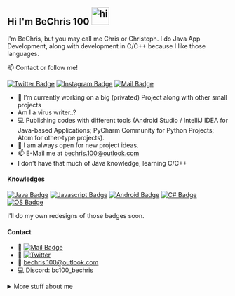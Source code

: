 ## Hi I'm BeChris 100 <img src="https://user-images.githubusercontent.com/1303154/88677602-1635ba80-d120-11ea-84d8-d263ba5fc3c0.gif" width="40px" alt="hi">

I'm BeChris, but you may call me Chris or Christoph. I do Java App Development, along with development in C/C++ because I like those languages.

:mailbox: Contact or follow me!

[![Twitter Badge](https://img.shields.io/badge/-@BeChris100-1ca0f1?style=flat&labelColor=1ca0f1&logo=twitter&logoColor=white&link=https://twitter.com/Ipenywis)](https://twitter.com/BeChris100)
[![Instagram Badge](https://img.shields.io/badge/-@bechris100-00ffaf?style=flat&labelColor=00ffaf&logo=instagram&logoColor=white)](https://instagram.com/bechris100)
[![Mail Badge](https://img.shields.io/badge/-BeChris%20100-c0392b?style=flat&labelColor=c0392b&logo=gmail&logoColor=white)](mailto:bechris.100@outlook.com)

- 🔭 I’m currently working on a big (privated) Project along with other small projects
- Am I a virus writer..?
- :computer: Publishing codes with different tools (Android Studio / IntelliJ IDEA for Java-based Applications; PyCharm Community for Python Projects; Atom for other-type projects).
- 🤔 I am always open for new project ideas.
- 📫 E-Mail me at bechris.100@outlook.com
- I don't have that much of Java knowledge, learning C/C++

#### Knowledges

[![Java Badge](https://img.shields.io/badge/-Java-007acc?style=for-the-badge&labelColor=black&logo=node.js&logoColor=e535ab)](#)
[![Javascript Badge](https://img.shields.io/badge/-Javascript-F0DB4F?style=for-the-badge&labelColor=black&logo=javascript&logoColor=F0DB4F)](#)
[![Android Badge](https://img.shields.io/badge/-Android-cc5e13?style=for-the-badge&labelColor=black&logo=android&logoColor=c69676)](#)
[![C# Badge](https://img.shields.io/badge/-C_Sharp-3f13c4?style=for-the-badge&labelColor=black&logo=csharp&logoColor=c69676)](#)
[![OS Badge](https://img.shields.io/badge/-Operating%20Systems-a8161c?style=for-the-badge&labelColor=black)](#)

I'll do my own redesigns of those badges soon.

#### Contact
- :paperclip: [![Mail Badge](https://img.shields.io/badge/-@bechris100-00ffaf?style=flat&labelColor=13cabf&logo=instagram&logoColor=white)](https://instagram.com/bechris100)
- :paperclip: [![Twitter](https://img.shields.io/twitter/url/https/twitter.com/cloudposse.svg?style=social&label=Follow%20%40bechris100)](https://twitter.com/BeChris100)
- :email: bechris.100@outlook.com
- :computer: Discord: bc100_bechris

<details>
<summary>
  More stuff about me
</summary>

<br >

I love coding on my projects and doing stuff that probably no one ever did. In other words, I am just the way it is but in a difficult way.

#### Update
I decided to remove the list of me knowing languages because I do not update the About me Profile page regularly. That is one of them. Second, I can't keep up and possibly lie about my knowledges, so there's that. If anyone is still interested in knowing, what coding languages I understand, just message me on either Instagram, Discord or Twitter. As always, I still am trying to learn C alongside with C++, and understand the stupid linker errors.

#### Github Stats

![Stats from BeChris100 on GitHub](https://github-readme-stats.vercel.app/api?username=bechris100&count_private=true&theme=dark&hide=prs)

</details>
